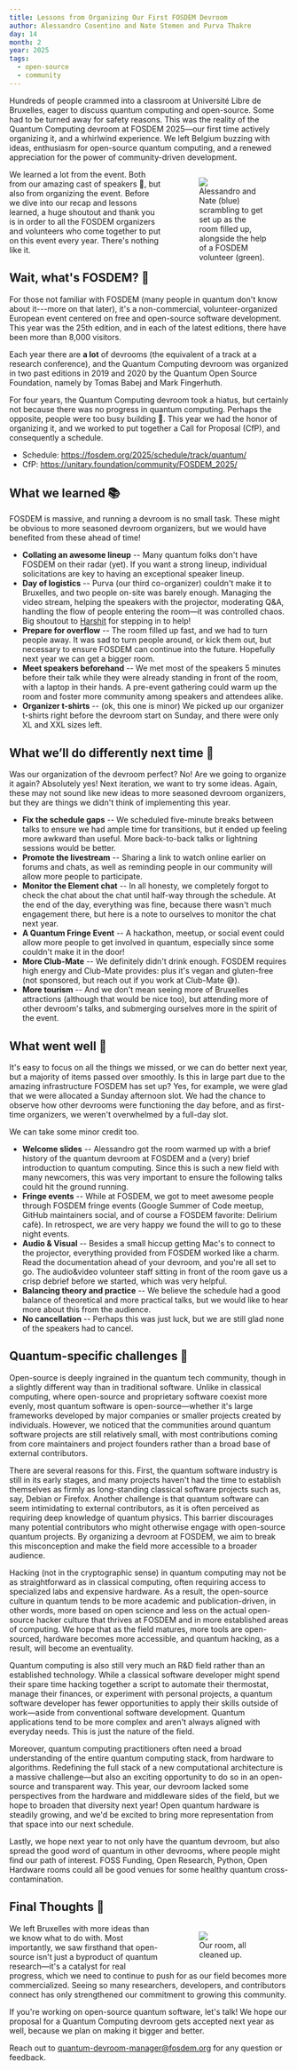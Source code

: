 ```yaml
---
title: Lessons from Organizing Our First FOSDEM Devroom
author: Alessandro Cosentino and Nate Stemen and Purva Thakre
day: 14
month: 2
year: 2025
tags: 
  - open-source
  - community
---
```


Hundreds of people crammed into a classroom at Université Libre de Bruxelles, eager to discuss quantum computing and open-source.
Some had to be turned away for safety reasons.
This was the reality of the Quantum Computing devroom at FOSDEM 2025—our first time actively organizing it, and a whirlwind experience.
We left Belgium buzzing with ideas, enthusiasm for open-source quantum computing, and a renewed appreciation for the power of community-driven development.

<div style="width:100%;">
  <div style="float:right;width:40%;margin-left:2em;">
    <figure>
      <img class="not-prose" src="/images/2025_devroom_welcome.jpg"/>
      <figcaption>Alessandro and Nate (blue) scrambling to get set up as the room filled up, alongside the help of a FOSDEM volunteer (green).</figcaption>
    </figure> 
  </div>
</div>

We learned a lot from the event.
Both from our amazing cast of speakers 👏, but also from organizing the event.
Before we dive into our recap and lessons learned, a huge shoutout and thank you is in order to all the FOSDEM organizers and volunteers who come together to put on this event every year.
There's nothing like it.

## Wait, what's FOSDEM? 🤔

For those not familiar with FOSDEM (many people in quantum don't know about it---more on that later), it's a non-commercial, volunteer-organized European event centered on free and open-source software development.
This year was the 25th edition, and in each of the latest editions, there have been more than 8,000 visitors.

Each year there are **a lot** of devrooms (the equivalent of a track at a research conference), and the Quantum Computing devroom was organized in two past editions in 2019 and 2020 by the Quantum Open Source Foundation, namely by Tomas Babej and Mark Fingerhuth.

For four years, the Quantum Computing devroom took a hiatus, but certainly not because there was no progress in quantum computing.
Perhaps the opposite, people were too busy building 🙂.
This year we had the honor of organizing it, and we worked to put together a Call for Proposal (CfP), and consequently a schedule.

- Schedule: https://fosdem.org/2025/schedule/track/quantum/
- CfP: https://unitary.foundation/community/FOSDEM_2025/

## What we learned 📚

FOSDEM is massive, and running a devroom is no small task.
These might be obvious to more seasoned devroom organizers, but we would have benefited from these ahead of time!

- **Collating an awesome lineup** -- Many quantum folks don't have FOSDEM on their radar (yet). If you want a strong lineup, individual solicitations are key to having an exceptional speaker lineup.
- **Day of logistics** -- Purva (our third co-organizer) couldn't make it to Bruxelles, and two people on-site was barely enough. Managing the video stream, helping the speakers with the projector, moderating Q&A, handling the flow of people entering the room—it was controlled chaos. Big shoutout to [Harshit](https://github.com/TheGupta2012/) for stepping in to help!
- **Prepare for overflow** -- The room filled up fast, and we had to turn people away. It was sad to turn people around, or kick them out, but necessary to ensure FOSDEM can continue into the future. Hopefully next year we can get a bigger room.
- **Meet speakers beforehand** -- We met most of the speakers 5 minutes before their talk while they were already standing in front of the room, with a laptop in their hands. A pre-event gathering could warm up the room and foster more community among speakers and attendees alike.
- **Organizer t-shirts** -- (ok, this one is minor) We picked up our organizer t-shirts right before the devroom start on Sunday, and there were only XL and XXL sizes left.

## What we’ll do differently next time 🎯

Was our organization of the devroom perfect? No!
Are we going to organize it again? Absolutely yes!
Next iteration, we want to try some ideas.
Again, these may not sound like new ideas to more seasoned devroom organizers, but they are things we didn't think of implementing this year.

- **Fix the schedule gaps** -- We scheduled five-minute breaks between talks to ensure we had ample time for transitions, but it ended up feeling more awkward than useful. More back-to-back talks or lightning sessions would be better.
- **Promote the livestream** -- Sharing a link to watch online earlier on forums and chats, as well as reminding people in our community will allow more people to participate.
- **Monitor the Element chat** -- In all honesty, we completely forgot to check the chat about the chat until half-way through the schedule. At the end of the day, everything was fine, because there wasn't much engagement there, but here is a note to ourselves to monitor the chat next year.
- **A Quantum Fringe Event** -- A hackathon, meetup, or social event could allow more people to get involved in quantum, especially since some couldn't make it in the door!
- **More Club-Mate** -- We definitely didn't drink enough. FOSDEM requires high energy and Club-Mate provides: plus it's vegan and gluten-free (not sponsored, but reach out if you work at Club-Mate 😅).
- **More tourism** -- And we don't mean seeing more of Bruxelles attractions (although that would be nice too), but attending more of other devroom's talks, and submerging ourselves more in the spirit of the event.

## What went well 🎉

It's easy to focus on all the things we missed, or we can do better next year, but a majority of items passed over smoothly.
Is this in large part due to the amazing infrastructure FOSDEM has set up?
Yes, for example, we were glad that we were allocated a Sunday afternoon slot.
We had the chance to observe how other devrooms were functioning the day before, and as first-time organizers, we weren't overwhelmed by a full-day slot. 

We can take some minor credit too.

- **Welcome slides** -- Alessandro got the room warmed up with a brief history of the quantum devroom at FOSDEM and a (very) brief introduction to quantum computing. Since this is such a new field with many newcomers, this was very important to ensure the following talks could hit the ground running.
- **Fringe events** -- While at FOSDEM, we got to meet awesome people through FOSDEM fringe events (Google Summer of Code meetup, GitHub maintainers social, and of course a FOSDEM favorite: Delirium cafè). In retrospect, we are very happy we found the will to go to these night events.
- **Audio & Visual** -- Besides a small hiccup getting Mac's to connect to the projector, everything provided from FOSDEM worked like a charm. Read the documentation ahead of your devroom, and you're all set to go. The audio&video volunteer staff sitting in front of the room gave us a crisp debrief before we started, which was very helpful.
- **Balancing theory and practice** -- We believe the schedule had a good balance of theoretical and more practical talks, but we would like to hear more about this from the audience.
- **No cancellation** -- Perhaps this was just luck, but we are still glad none of the speakers had to cancel.

## Quantum-specific challenges 🧩


Open-source is deeply ingrained in the quantum tech community, though in a slightly different way than in traditional software.
Unlike in classical computing, where open-source and proprietary software coexist more evenly, most quantum software is open-source—whether it's large frameworks developed by major companies or smaller projects created by individuals.
However, we noticed that the communities around quantum software projects are still relatively small, with most contributions coming from core maintainers and project founders rather than a broad base of external contributors.

There are several reasons for this.
First, the quantum software industry is still in its early stages, and many projects haven't had the time to establish themselves as firmly as long-standing classical software projects such as, say, Debian or Firefox.
Another challenge is that quantum software can seem intimidating to external contributors, as it is often perceived as requiring deep knowledge of quantum physics.
This barrier discourages many potential contributors who might otherwise engage with open-source quantum projects.
By organizing a devroom at FOSDEM, we aim to break this misconception and make the field more accessible to a broader audience. 

Hacking (not in the cryptographic sense) in quantum computing may not be as straightforward as in classical computing, often requiring access to specialized labs and expensive hardware.
As a result, the open-source culture in quantum tends to be more academic and publication-driven, in other words, more based on open science and less on the actual open-source hacker culture that thrives at FOSDEM and in more established areas of computing.
We hope that as the field matures, more tools are open-sourced, hardware becomes more accessible, and quantum hacking, as a result, will become an eventuality.

Quantum computing is also still very much an R&D field rather than an established technology.
While a classical software developer might spend their spare time hacking together a script to automate their thermostat, manage their finances, or experiment with personal projects, a quantum software developer has fewer opportunities to apply their skills outside of work—aside from conventional software development.
Quantum applications tend to be more complex and aren't always aligned with everyday needs.
This is just the nature of the field.

Moreover, quantum computing practitioners often need a broad understanding of the entire quantum computing stack, from hardware to algorithms.
Redefining the full stack of a new computational architecture is a massive challenge—but also an exciting opportunity to do so in an open-source and transparent way.
This year, our devroom lacked some perspectives from the hardware and middleware sides of the field, but we hope to broaden that diversity next year!
Open quantum hardware is steadily growing, and we'd be excited to bring more representation from that space into our next schedule.

Lastly, we hope next year to not only have the quantum devroom, but also spread the good word of quantum in other devrooms, where people might find our path of interest.
FOSS Funding, Open Research, Python, Open Hardware rooms could all be good venues for some healthy quantum cross-contamination.

## Final Thoughts 💭

<div style="width:100%;">
  <div style="float:right;width:40%;margin-left:2em;">
    <figure>
      <img class="not-prose" src="/images/2025_fosdem_room.jpg"/>
      <figcaption>Our room, all cleaned up.</figcaption>
    </figure> 
  </div>
</div>

We left Bruxelles with more ideas than we know what to do with.
Most importantly, we saw firsthand that open-source isn't just a byproduct of quantum research—it's a catalyst for real progress, which we need to continue to push for as our field becomes more commercialized.
Seeing so many researchers, developers, and contributors connect has only strengthened our commitment to growing this community.

If you're working on open-source quantum software, let's talk!
We hope our proposal for a Quantum Computing devroom gets accepted next year as well, because we plan on making it bigger and better.

Reach out to quantum-devroom-manager@fosdem.org for any question or feedback.

